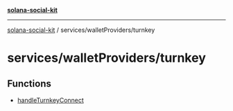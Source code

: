 [**solana-social-kit**](../../../README.md)

***

[solana-social-kit](../../../README.md) / services/walletProviders/turnkey

# services/walletProviders/turnkey

## Functions

- [handleTurnkeyConnect](functions/handleTurnkeyConnect.md)

